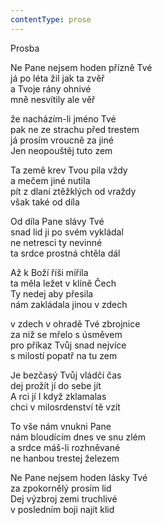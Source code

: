 ```yaml
---
contentType: prose
---
```


Prosba

Ne Pane nejsem hoden přízně Tvé  
já po léta žil jak ta zvěř  
a Tvoje rány ohnivé  
mně nesvítily ale věř

  

že nacházím-li jméno Tvé  
pak ne ze strachu před trestem  
já prosím vroucně za jiné  
Jen neopouštěj tuto zem

  

Ta země krev Tvou pila vždy  
a mečem jiné nutila  
pít z dlaní ztěžklých od vraždy  
však také od díla

  

Od díla Pane slávy Tvé  
snad lid ji po svém vykládal  
ne netresci ty nevinné  
ta srdce prostná chtěla dál

  

Až k Boží říši mířila  
ta měla ležet v klíně Čech  
Ty nedej aby přesila  
nám zakládala jinou v zdech

  

v zdech v ohradě Tvé zbrojnice  
za niž se mřelo s úsměvem  
pro příkaz Tvůj snad nejvíce  
s milostí popatř na tu zem

  

Je bezčasý Tvůj vládčí čas  
dej prožít jí do sebe jít  
A rci jí I když zklamalas  
chci v milosrdenství tě vzít

  

To vše nám vnukni Pane  
nám bloudícím dnes ve snu zlém  
a srdce máš-li rozhněvané  
ne hanbou trestej železem

  

Ne Pane nejsem hoden lásky Tvé  
za zpokornělý prosím lid  
Dej výzbroj zemi truchlivé  
v posledním boji najít klid
